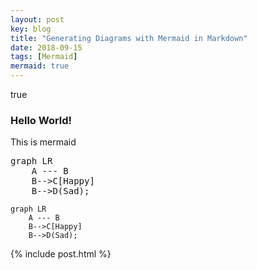 ```yaml
---
layout: post
key: blog
title: "Generating Diagrams with Mermaid in Markdown"
date: 2018-09-15
tags: [Mermaid]
mermaid: true
---
```


<mermaid>true</mermaid>

### Hello World!

This is mermaid
<pre class="mermaid">
graph LR
    A --- B
    B-->C[Happy]
    B-->D(Sad);
</pre>

```mermaid
graph LR
    A --- B
    B-->C[Happy]
    B-->D(Sad);
```

{% include post.html %}

